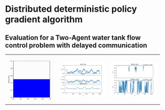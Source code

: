 # Distributed deterministic policy gradient algorithm
## Evaluation for a Two-Agent water tank flow control problem with delayed communication

<table>
  <tr>
	<td><img src="/visualisations/animation_waterlevel.gif?raw=true" width="200"></td>
    <td><img src="/visualisations/water_traj.png?raw=true" width="200"></td>
	<td><img src="/visualisations/action.png?raw=true" width="200"></td>
  </tr>
</table>